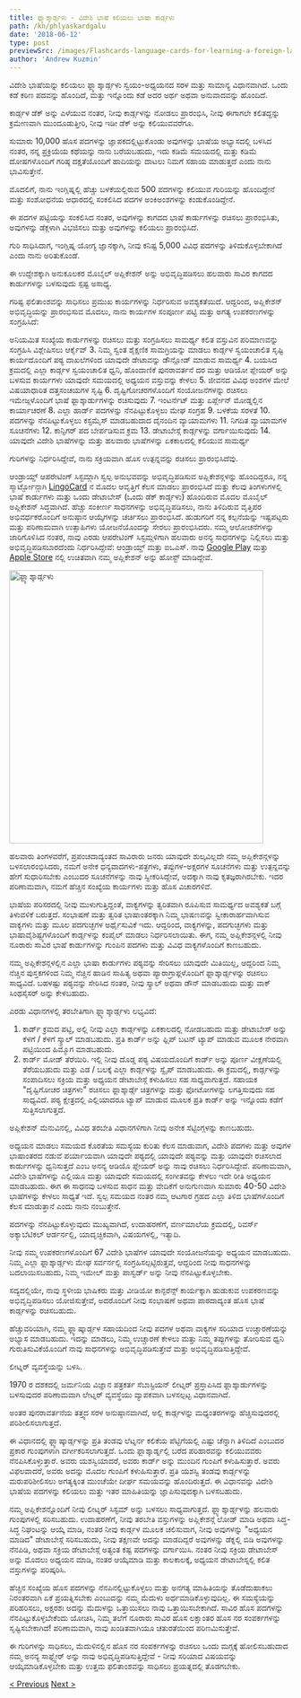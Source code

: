 ```yaml
---
title: ಫ್ಲ್ಯಾಶ್ಕಾರ್ಡ್ಗಳು - ವಿದೇಶಿ ಭಾಷೆ ಕಲಿಯಲು ಭಾಷಾ ಕಾರ್ಡ್ಗಳು
path: /kn/phlyaskardgalu
date: '2018-06-12'
type: post
previewSrc: /images/Flashcards-language-cards-for-learning-a-foreign-language.-The-best-method-of-memorizing-words.jpg
author: 'Andrew Kuzmin'
---
```


ವಿದೇಶಿ ಭಾಷೆಯನ್ನು ಕಲಿಯಲು ಫ್ಲ್ಯಾಶ್ಕಾರ್ಡ್ಗಳು ಸ್ವಯಂ-ಅಧ್ಯಯನದ ಸರಳ ಮತ್ತು ಸಾಮಾನ್ಯ ವಿಧಾನವಾಗಿದೆ. ಒಂದು ಕಡೆ ಕಠಿಣ ಪದವನ್ನು ಹೊಂದಿದೆ, ಮತ್ತು ಇನ್ನೊಂದು ಕಡೆ ಅದರ ಅರ್ಥ ಅಥವಾ ಅನುವಾದವನ್ನು ಹೊಂದಿದೆ.

ಕಾರ್ಡ್ಗಳ ಡೆಕ್ ಅನ್ನು ಎಳೆಯುವ ನಂತರ, ನೀವು ಕಾರ್ಡ್ಗಳನ್ನು ನೋಡಲು ಪ್ರಾರಂಭಿಸಿ, ನೀವು ಈಗಾಗಲೇ ಕಲಿತದ್ದನ್ನು ಕ್ರಮೇಣವಾಗಿ ಮುಂದೂಡುತ್ತೀರಿ, ನೀವು ಇಡೀ ಡೆಕ್ ಅನ್ನು ಕಲಿಯುವವರೆಗೂ.

ಸುಮಾರು 10,000 ಹೊಸ ಪದಗಳನ್ನು ಜ್ಞಾಪಕದಲ್ಲಿಟ್ಟುಕೊಂಡು ಅವುಗಳನ್ನು ಭಾಷೆಯ ಅಭ್ಯಾಸದಲ್ಲಿ ಬಳಸಿದ ನಂತರ, ನನ್ನ ಪ್ರಕ್ರಿಯೆಯ ಕಥೆಯನ್ನು ನಾನು ಬರೆಯಬಹುದು, ಇದು ಕಡಿಮೆ ಸಮಯದಲ್ಲಿ ಮತ್ತು ಕಡಿಮೆ ದೋಷಗಳೊಂದಿಗೆ ಗರಿಷ್ಠ ದಕ್ಷತೆಯೊಂದಿಗೆ ಹಾದಿಯನ್ನು ದಾಟಲು ನಿಮಗೆ ಸಹಾಯ ಮಾಡುತ್ತದೆ ಎಂದು ನಾನು ಭಾವಿಸುತ್ತೇನೆ.

ಮೊದಲಿಗೆ, ನಾನು ಇಂಗ್ಲಿಷ್ನಲ್ಲಿ ಹೆಚ್ಚು ಬಳಕೆಯಲ್ಲಿರುವ 500 ಪದಗಳನ್ನು ಕಲಿಯುವ ಗುರಿಯನ್ನು ಹೊಂದಿದ್ದೇನೆ ಮತ್ತು ಸಂಶೋಧನೆಯ ಆಧಾರದಲ್ಲಿ ಸಂಕಲಿಸಿದ ಪದಗಳ ಅಂಕಿಅಂಶಗಳನ್ನು ಕಂಡುಕೊಂಡಿದ್ದೇನೆ.

ಈ ಪದಗಳ ಪಟ್ಟಿಯನ್ನು ಸಂಕಲಿಸಿದ ನಂತರ, ಅವುಗಳನ್ನು ಕಾಗದದ ಭಾಷೆ ಕಾರ್ಡುಗಳನ್ನು ರಚಿಸಲು ಪ್ರಾರಂಭಿಸಿತು, ಅವುಗಳನ್ನು ಡೆಕ್ಗಳಾಗಿ ವಿಭಜಿಸಲು ಮತ್ತು ಅವುಗಳನ್ನು ಕಲಿಯಲು ಪ್ರಾರಂಭಿಸಿದೆ.

ಗುರಿ ಸಾಧಿಸಿದಾಗ, ಇಂಗ್ಲಿಷ್ನ ಯೋಗ್ಯ ಜ್ಞಾನಕ್ಕಾಗಿ, ನೀವು ಕನಿಷ್ಟ 5,000 ವಿವಿಧ ಪದಗಳನ್ನು ತಿಳಿದುಕೊಳ್ಳಬೇಕಾಗಿದೆ ಎಂದು ನಾನು ಅರಿತುಕೊಂಡೆ.

ಈ ಉದ್ದೇಶಕ್ಕಾಗಿ ಅನುಕೂಲಕರ ಮೊಬೈಲ್ ಅಪ್ಲಿಕೇಶನ್ ಅನ್ನು ಅಭಿವೃದ್ಧಿಪಡಿಸಲು ಹಲವಾರು ಸಾವಿರ ಕಾಗದದ ಕಾರ್ಡುಗಳನ್ನು ಬಳಸುವುದು ಸ್ಪಷ್ಟ ಅಸಾಧ್ಯ.

ಗರಿಷ್ಟ ಫಲಿತಾಂಶವನ್ನು ಸಾಧಿಸಲು ಪ್ರಮುಖ ಕಾರ್ಯಗಳನ್ನು ನಿರ್ಧರಿಸುವ ಅವಶ್ಯಕತೆಯಿದೆ. ಆದ್ದರಿಂದ, ಅಪ್ಲಿಕೇಶನ್ ಅಭಿವೃದ್ಧಿಯನ್ನು ಪ್ರಾರಂಭಿಸುವ ಮೊದಲು, ನಾನು ಕಾರ್ಯಗಳ ಸಂಪೂರ್ಣ ಪಟ್ಟಿ ಮತ್ತು ಅಗತ್ಯ ಉಪಕರಣಗಳನ್ನು ಸಂಗ್ರಹಿಸಿದೆ:

ಅನಿಯಮಿತ ಸಂಖ್ಯೆಯ ಕಾರ್ಡುಗಳನ್ನು ರಚಿಸಲು ಮತ್ತು ಸಂಗ್ರಹಿಸಲು ಸಾಮರ್ಥ್ಯ
ಕಲಿತ ವಸ್ತುವಿನ ಪರಿಮಾಣವನ್ನು ಸಂಗ್ರಹಿಸಿ ವಿಶ್ಲೇಷಿಸಲು ಆರ್ಕೈವ್
3. ನಿಮ್ಮ ಸ್ವಂತ ಶೈಕ್ಷಣಿಕ ಸಾಮಗ್ರಿಯನ್ನು ಮಾಡಲು ಕಾರ್ಡ್ಗಳ ಸ್ವಯಂಚಾಲಿತ ಸೃಷ್ಟಿ ಕಾರ್ಯದೊಂದಿಗೆ ಪಠ್ಯ ದಾಖಲೆಗಳಿಂದ ಯಾವುದೇ ಡೇಟಾವನ್ನು ಡೌನ್ಲೋಡ್ ಮಾಡುವ ಸಾಮರ್ಥ್ಯ
4. ಬಯಸಿದ ಕ್ರಮದಲ್ಲಿ ಎಲ್ಲಾ ಕಾರ್ಡ್ಗಳ ಸ್ವಯಂಚಾಲಿತ ಧ್ವನಿ, ಹೊಂದಾಣಿಕೆ ಪುನರಾವರ್ತನೆ ದರ ಮತ್ತು ಆಡಿಯೋ ಪ್ಲೇಯರ್ ಅನ್ನು ಬಳಸುವ ಕಾರ್ಯಗಳು ಯಾವುದೇ ಸಮಯದಲ್ಲಿ ಅಧ್ಯಯನ ವಸ್ತುವನ್ನು ಕೇಳಲು
5. ಜೀವನದ ವಿವಿಧ ಅಂಶಗಳ ಮೇಲೆ ವಿಷಯಾಧಾರಿತ ದತ್ತಸಂಚಯಗಳ ಸೃಷ್ಟಿ
6. ದೃಷ್ಟಿಗೋಚರಗಳೊಂದಿಗೆ ಸಂಯೋಜನೆಗಳನ್ನು ರಚಿಸಲು ಇಮೇಜ್ಗಳೊಂದಿಗೆ ಭಾಷೆ ಫ್ಲಾಶ್ಕಾರ್ಡುಗಳನ್ನು ರಚಿಸುವುದು
7. ಇಂಟರ್ನೆಟ್ ಮತ್ತು ಏರ್ಪ್ಲೇನ್ ಮೋಡ್ನಲ್ಲಿನ ಕಾರ್ಯಾಚರಣೆ
8. ಎಲ್ಲಾ ಹಾರ್ಡ್ ಪದಗಳನ್ನು ನೆನಪಿಟ್ಟುಕೊಳ್ಳಲು ಮೇಘ ಸಂಗ್ರಹ
9. ಬಳಕೆಯ ಸರಳತೆ
10. ಪದಗಳನ್ನು ನೆನಪಿಟ್ಟುಕೊಳ್ಳಲು ಕಸ್ಟಮೈಸ್ ಮಾಡಬಹುದಾದ ದೈನಂದಿನ ವ್ಯಾಯಾಮಗಳು
11. ನಿಗದಿತ ವ್ಯಾಯಾಮಗಳ ಸೂಚನೆಗಳು
12. ಕಾನ್ಫಿಗರ್ ಪದ ಬೇರ್ಪಡಿಸುವ ಕ್ರಮ
13. ಡೇಟಾಬೇಸ್ಗೆ ಕಾರ್ಡ್ಗಳನ್ನು ವರ್ಗಾಯಿಸುವುದು
14. ಯಾವುದೇ ವಿದೇಶಿ ಭಾಷೆಗಳನ್ನು ಮತ್ತು ಹಲವಾರು ಭಾಷೆಗಳನ್ನು ಏಕಕಾಲದಲ್ಲಿ ಕಲಿಯುವ ಸಾಮರ್ಥ್ಯ

ಗುರಿಗಳನ್ನು ನಿರ್ಧರಿಸಿದ್ದೇವೆ, ನಾನು ಸಕ್ರಿಯವಾಗಿ ಹೊಸ ಉತ್ಪನ್ನವನ್ನು ರಚಿಸಲು ಪ್ರಾರಂಭಿಸಿದೆವು.

ಆಂಡ್ರಾಯ್ಡ್ ಆಪರೇಟಿಂಗ್ ಸಿಸ್ಟಮ್ಗಾಗಿ ಸ್ವಲ್ಪ ಅನುಭವವನ್ನು ಅಭಿವೃದ್ಧಿಪಡಿಸುವ ಅಪ್ಲಿಕೇಶನ್ಗಳನ್ನು ಹೊಂದಿದ್ದರೂ, ನನ್ನ ಸ್ಮಾರ್ಟ್ಫೋನ್ಗಾಗಿ <a href="https://lingocard.com" target="_blank" rel="noopener">LingoCard</a> ನ ಮೊದಲ ಆವೃತ್ತಿಗೆ ಕೆಲಸ ಮಾಡಲು ಪ್ರಾರಂಭಿಸಿದೆ ಮತ್ತು ಕೆಲವು ತಿಂಗಳುಗಳಲ್ಲಿ ಭಾಷೆ ಕಾರ್ಡುಗಳು ಮತ್ತು ಒಂದು ಡೇಟಾಬೇಸ್ (ಒಂದು ಡೆಕ್ ಕಾರ್ಡ್ಗಳು) ಹೊಂದಿರುವ ಮೊದಲ ಮೊಬೈಲ್ ಅಪ್ಲಿಕೇಶನ್ ಸಿದ್ಧವಾಗಿದೆ. ಹೆಚ್ಚು ಸಂಕೀರ್ಣ ಸಾಧನಗಳನ್ನು ಅಭಿವೃದ್ಧಿಪಡಿಸಲು, ನಾನು ತಿಳಿದಿರುವ ವೃತ್ತಿಪರ ಅಭಿವರ್ಧಕರೊಂದಿಗೆ ಅನುಷ್ಠಾನ ಆಯ್ಕೆಗಳನ್ನು ಚರ್ಚಿಸಲು ಪ್ರಾರಂಭಿಸಿದೆ. ಹುಡುಗರಿಗೆ ನನ್ನ ಕಲ್ಪನೆಯನ್ನು ಇಷ್ಟಪಟ್ಟರು ಮತ್ತು ಪರಿಣಾಮವಾಗಿ ಉತ್ಸಾಹಿಗಳು ಯೋಜನೆಯೊಂದನ್ನು ಸೇರಲು ಪ್ರಾರಂಭಿಸಿದರು. ನಮ್ಮ ಆಲೋಚನೆಗಳನ್ನು ಜಾರಿಗೊಳಿಸಿದ ನಂತರ, ನಾವು ಎರಡು ಆಪರೇಟಿಂಗ್ ಸಿಸ್ಟಮ್ಗಳಿಗಾಗಿ ಹಲವಾರು ಅನನ್ಯ ಸಾಧನಗಳನ್ನು ನಿಲ್ಲಿಸಲು ಮತ್ತು ಅಭಿವೃದ್ಧಿಪಡಿಸಬಾರದೆಂದು ನಿರ್ಧರಿಸಿದ್ದೇವೆ: ಆಂಡ್ರಾಯ್ಡ್ ಮತ್ತು ಐಒಎಸ್. ನಾವು <a href="https://lingocard.com" target="_blank" rel="noopener">Google Play</a> ಮತ್ತು <a href="https://itunes.apple.com/us/app/lingocard/id1217076835?mt=8" target="_blank" rel="noopener">Apple Store</a> ನಲ್ಲಿ ಉಚಿತವಾಗಿ ನಮ್ಮ ಅಪ್ಲಿಕೇಶನ್ ಅನ್ನು ಹೋಸ್ಟ್ ಮಾಡಿದ್ದೇವೆ.

<img class="aligncenter wp-image-7109" src="../images/2018/05/LingoCard-play.png" alt="ಫ್ಲ್ಯಾಶ್ಕಾರ್ಡ್ಗಳು" width="453" height="487" />

ಹಲವಾರು ತಿಂಗಳವರೆಗೆ, ಪ್ರಪಂಚದಾದ್ಯಂತದ ಸಾವಿರಾರು ಜನರು ಯಾವುದೇ ಶುಲ್ಕವಿಲ್ಲದೇ ನಮ್ಮ ಅಪ್ಲಿಕೇಶನ್ಗಳನ್ನು ಬಳಸಲಾರಂಭಿಸಿದರು, ನಮಗೆ ಅನೇಕ ಧನ್ಯವಾದಗಳು-ಪತ್ರಗಳು, ತಪ್ಪುಗಳ-ಅಕ್ಷರಗಳ ಸೂಚನೆಗಳು ಮತ್ತು ಉತ್ಪನ್ನವನ್ನು ಹೇಗೆ ಸುಧಾರಿಸಬೇಕು ಎಂಬುದರ ಸೂಚನೆಗಳನ್ನು ನಾವು ಸ್ವೀಕರಿಸಿದ್ದೇವೆ, ಅದಕ್ಕಾಗಿ ನಾವು ಕೃತಜ್ಞರಾಗಿರಬೇಕು. ಇದರ ಪರಿಣಾಮವಾಗಿ, ನಮಗೆ ಹೆಚ್ಚಿನ ಸಂಖ್ಯೆಯ ಕಾರ್ಯಗಳು ಮತ್ತು ಹೊಸ ವಿಚಾರಗಳಿವೆ.

ಭಾಷೆಯ ಪರಿಸರದಲ್ಲಿ ನೀವು ಮುಳುಗುತ್ತಿದ್ದಂತೆ, ವಾಕ್ಯಗಳನ್ನು ತ್ವರಿತವಾಗಿ ರೂಪಿಸುವ ಸಾಮರ್ಥ್ಯದ ಅವಶ್ಯಕತೆ ಬಗ್ಗೆ ತಿಳುವಳಿಕೆ ಬರುತ್ತದೆ. ಸಂಭಾಷಣೆ ಮತ್ತು ತ್ವರಿತ ಭಾಷಾಂತರಕ್ಕಾಗಿ ನಿಮ್ಮ ಭಾಷಣವನ್ನು ಸ್ವೀಕಾರಾರ್ಹವಾಗಿಸುವ ವಾಕ್ಯಗಳು ಮತ್ತು ಮೂಲ ಪದಗುಚ್ಛಗಳ ಅರ್ಥೈಸುವಿಕೆ ಇದು. ಆದ್ದರಿಂದ, ವಾಕ್ಯಗಳನ್ನು, ಪದಗುಚ್ಛಗಳು ಮತ್ತು ಭಾಷಾವೈಶಿಷ್ಟ್ಯಗಳೊಂದಿಗೆ ಕಾರ್ಡ್ಗಳನ್ನು ಕಂಪೈಲ್ ಮಾಡಲು ನಿರ್ಧರಿಸಲಾಯಿತು. ಈಗ, ನಮ್ಮ ಅಪ್ಲಿಕೇಶನ್ಗಳಲ್ಲಿ ನೀವು ನೂರಾರು ಸಾವಿರ ಭಾಷೆ ಕಾರ್ಡುಗಳನ್ನು ಗುಂಪಿನ ಪದಗಳು ಮತ್ತು ವಿವಿಧ ವಾಕ್ಯಗಳೊಂದಿಗೆ ಕಾಣಬಹುದು.

ನಮ್ಮ ಅಪ್ಲಿಕೇಶನ್ಗಳಲ್ಲಿನ ಎಲ್ಲಾ ಭಾಷಾ ಕಾರ್ಡುಗಳು ಪಠ್ಯವನ್ನು ಸೇರಿಸಲು ಯಾವುದೇ ಮಿತಿಯಿಲ್ಲ, ಆದ್ದರಿಂದ ನಿಮ್ಮ ನೆಚ್ಚಿನ ಪುಸ್ತಕಗಳಿಂದ ನಿಮ್ಮ ನೆಚ್ಚಿನ ಹಾಡಿನ ಸಾಹಿತ್ಯ ಅಥವಾ ಪ್ಯಾರಾಗ್ರಾಫ್ಗಳೊಂದಿಗೆ ಫ್ಲಾಶ್ಕಾರ್ಡ್ಗಳನ್ನು ರಚಿಸಲು ಸಾಧ್ಯವಿದೆ. ಬಹಳಷ್ಟು ಪಠ್ಯವನ್ನು ಸೇರಿಸಿದ ನಂತರ, ನೀವು ಸ್ಕ್ರಾಲ್ ಅಥವಾ ಡೌನ್ ಮಾಡಬಹುದು ಮತ್ತು ವಾಕ್ ಸಿಂಥಸೈಸರ್ ಅನ್ನು ಕೇಳಬಹುದು.

ಎರಡು ವಿಧಾನಗಳಲ್ಲಿ ತರಬೇತಿಗಾಗಿ ಫ್ಲ್ಯಾಶ್ಕಾರ್ಡ್ಗಳು ಲಭ್ಯವಿದೆ:

1. ಕಾರ್ಡ್ ಕ್ರಮದ ಪಟ್ಟಿ, ಅಲ್ಲಿ ನೀವು ಎಲ್ಲಾ ಕಾರ್ಡ್ಗಳನ್ನು ಏಕಕಾಲದಲ್ಲಿ ನೋಡಬಹುದು ಮತ್ತು ಡೇಟಾಬೇಸ್ ಅನ್ನು ಕೆಳಗೆ / ಕೆಳಗೆ ಸ್ಕ್ರಾಲ್ ಮಾಡಬಹುದು. ಪ್ರತಿ ಕಾರ್ಡ್ ಅನ್ನು ಫ್ಲಿಪ್ ಬಟನ್ ಟ್ಯಾಪ್ ಮಾಡುವ ಮೂಲಕ ನೇರವಾಗಿ ಪಟ್ಟಿಯಿಂದ ಹಿಮ್ಮೊಗ ಮಾಡಬಹುದು.
2. ಕಾರ್ಡ್ ಮೋಡ್ ತೆರೆಯಿರಿ. ಇಲ್ಲಿ ನೀವು ದೊಡ್ಡ ಪಠ್ಯ ವಿಷಯದೊಂದಿಗೆ ಕಾರ್ಡ್ ಅನ್ನು ಪೂರ್ಣ ವೀಕ್ಷಣೆಯಲ್ಲಿ ತೆರೆಯಬಹುದು ಮತ್ತು ಎಡ / ಬಲಕ್ಕೆ ಎಲ್ಲಾ ಕಾರ್ಡ್ಗಳನ್ನು ಸ್ವೈಪ್ ಮಾಡಬಹುದು. ಈ ಕ್ರಮದಲ್ಲಿ, ಕಾರ್ಡ್ಗಳನ್ನು ಸಂಪಾದಿಸಲು ಸಕ್ರಿಯ ಮತ್ತು ಅಧ್ಯಯನ ಡೇಟಾಬೇಸ್ಗೆ ಕಳುಹಿಸಲು ಸಹ ಸಾಧ್ಯವಾಗುತ್ತದೆ. ಸಹಾಯಕ "ದೃಷ್ಟಿಗೋಚರ ಚಿತ್ರಗಳು" ರಚಿಸಲು ಫ್ಲಾಶ್ಕಾರ್ಡ್ಗೆ ಚಿತ್ರಗಳನ್ನು ಮತ್ತು ಫೋಟೋಗಳನ್ನು ಲಗತ್ತಿಸುವುದು ಸಹ ಸಾಧ್ಯವಿದೆ. ಪಠ್ಯ ಕ್ಷೇತ್ರದಲ್ಲಿ ಎಲ್ಲಿಯಾದರೂ ಟ್ಯಾಪ್ ಮಾಡುವ ಮೂಲಕ ಪ್ರತಿ ಕಾರ್ಡ್ ಅನ್ನು ಇನ್ನೊಂದು ಕಡೆಗೆ ಸುತ್ತಿಸಲಾಗುತ್ತದೆ.

ಅಪ್ಲಿಕೇಶನ್ ಮೆನುವಿನಲ್ಲಿ, ವಿವಿಧ ತರಬೇತಿ ವಿಧಾನಗಳಿಗಾಗಿ ನೀವು ಅನೇಕ ಸೆಟ್ಟಿಂಗ್ಗಳನ್ನು ಕಾಣಬಹುದು.

ಅಧ್ಯಯನ ಮಾಡಲು ಸಮಯದ ಕೊರತೆಯ ಸಮಸ್ಯೆಯ ಕುರಿತು ಕೆಲಸ ಮಾಡುವಾಗ, ವಿದೇಶಿ ಪದಗಳು ಮತ್ತು ಅವುಗಳ ಭಾಷಾಂತರದ ನಡುವೆ ಪರ್ಯಾಯವಾಗಿ ಯಾವುದೇ ಪಠ್ಯದಲ್ಲಿ ಯಾವುದೇ ಪಠ್ಯವನ್ನು ಮತ್ತು ಯಾವುದೇ ರಚಿಸಲಾದ ಕಾರ್ಡುಗಳನ್ನು ಧ್ವನಿಸುತ್ತದೆ ಎಂಬ ಅನನ್ಯ ಆಡಿಯೊ ಪ್ಲೇಯರ್ ಅನ್ನು ನಾವು ರಚಿಸಲು ನಿರ್ಧರಿಸಿದ್ದೇವೆ. ಪರಿಣಾಮವಾಗಿ, ವಿದೇಶಿ ಭಾಷೆಗಳನ್ನು ಎಲ್ಲಿಯೂ ಮತ್ತು ಯಾವುದೇ ಸಮಯದಲ್ಲಿ ಸಂಗೀತವನ್ನು ಕೇಳಲು ಇದೇ ರೀತಿ ಅಧ್ಯಯನ ಮಾಡಬಹುದು. ಈಗ ಈ ಸಾಧನವು ಬಳಸುವ ಸಾಧನ ಮತ್ತು ವೇದಿಕೆಗೆ ಅನುಗುಣವಾಗಿ ಸುಮಾರು 40-50 ವಿದೇಶಿ ಭಾಷೆಗಳನ್ನು ಕೇಳಲು ಸಾಧ್ಯತೆ ಇದೆ. ಸ್ವಲ್ಪ ಸಮಯದ ನಂತರ ನಮ್ಮ ಆಟಗಾರ ಗ್ರಹದ ಎಲ್ಲಾ ತಿಳಿದ ಭಾಷೆಗಳೊಂದಿಗೆ ಕೆಲಸ ಮಾಡುತ್ತಾನೆ ಎಂದು ನಾನು ನಂಬುತ್ತೇನೆ.

ಪದಗಳನ್ನು ನೆನಪಿಟ್ಟುಕೊಳ್ಳುವುದು ಮುಖ್ಯವಾಗಿದೆ, ಉದಾಹರಣೆಗೆ, ವರ್ಣಮಾಲೆಯ ಕ್ರಮದಲ್ಲಿ, ರಿವರ್ಸ್ ಅಕ್ಯಾಬೆಟಿಕಲ್ ಆರ್ಡರ್ನಲ್ಲಿ, ಯಾದೃಚ್ಛಿಕವಾಗಿ, ವಿಷಯಗಳಲ್ಲಿ, ಇತ್ಯಾದಿ.

ನೀವು ನಮ್ಮ ಉಪಕರಣಗಳೊಂದಿಗೆ 67 ವಿದೇಶಿ ಭಾಷೆಗಳ ಯಾವುದೇ ಸಂಯೋಜನೆಯನ್ನು ಅಧ್ಯಯನ ಮಾಡಬಹುದು. ನಿಮ್ಮ ಎಲ್ಲಾ ಫ್ಲಾಶ್ಕಾರ್ಡ್ಗಳು ಮೇಘ ಸರ್ವರ್ನಲ್ಲಿ ಸಂಗ್ರಹಿಸಲ್ಪಟ್ಟಿರುತ್ತವೆ, ಆದ್ದರಿಂದ ನೀವು ಸಾಧನಗಳನ್ನು ಬದಲಾಯಿಸಬಹುದು, ನಿಮ್ಮ ಇಮೇಲ್ ಮತ್ತು ಪಾಸ್ವರ್ಡ್ ಅನ್ನು ನೀವು ನೆನಪಿಟ್ಟುಕೊಳ್ಳಬೇಕು.

ಸದ್ಯದಲ್ಲಿಯೇ, ನಾವು ಸ್ಥಳೀಯ ಭಾಷಿಕರು ಮತ್ತು ವೀಡಿಯೋ ಕಾನ್ಫರೆನ್ಸ್ ಕಾರ್ಯಕ್ಕಾಗಿ ಹುಡುಕುವ ಉಪಕರಣವನ್ನು ಅಭಿವೃದ್ಧಿಪಡಿಸಲು ಯೋಜಿಸುತ್ತೇವೆ, ಅದರೊಂದಿಗೆ ನೀವು ಸಂಭಾಷಣೆ ಅಥವಾ ಪಾಠದಾದ್ಯಂತ ಹೊಸ ಭಾಷೆ ಕಾರ್ಡ್ಗಳನ್ನು ರಚಿಸಬಹುದು.

ಹೆಚ್ಚುವರಿಯಾಗಿ, ನಮ್ಮ ಫ್ಲ್ಯಾಷ್ಕಾರ್ಡ್ಗಳ ಸಹಾಯದಿಂದ ನೀವು ಪದಗಳ ಅಥವಾ ವಾಕ್ಯಗಳ ಸರಿಯಾದ ಉಚ್ಚಾರಣೆಯನ್ನು ಅಭ್ಯಾಸ ಮಾಡಬಹುದು. ಇದನ್ನು ಮಾಡಲು, ನಿಮ್ಮ ಉಚ್ಚಾರಣೆ ಕೇಳಲು ಮತ್ತು ನಿಮ್ಮ ತಪ್ಪುಗಳನ್ನು ತೋರಿಸುವ ಧ್ವನಿ ಗುರುತಿಸುವಿಕೆಯೊಂದಿಗೆ ನಾವು ಸಾಧನಗಳನ್ನು ಅಭಿವೃದ್ಧಿಪಡಿಸುತ್ತೇವೆ ಮತ್ತು ಅಭಿವೃದ್ಧಿಪಡಿಸುತ್ತಿದ್ದೇವೆ.

ಲೀಟ್ನರ್ ವ್ಯವಸ್ಥೆಯನ್ನು ಬಳಸಿ.

1970 ರ ದಶಕದಲ್ಲಿ ಜರ್ಮನಿಯ ವಿಜ್ಞಾನ ಪತ್ರಕರ್ತ ಸೆಬಾಸ್ಟಿಯನ್ ಲೀಟ್ನರ್ ಪ್ರಸ್ತಾಪಿಸಿದ ಫ್ಲಾಶ್ಕಾರ್ಡುಗಳನ್ನು ಬಳಸುವುದರ ಪರಿಣಾಮವಾಗಿ ಲೇಟ್ನರ್ ವ್ಯವಸ್ಥೆಯು ವ್ಯಾಪಕವಾಗಿ ಬಳಸಲ್ಪಟ್ಟ ವಿಧಾನವಾಗಿದೆ.

ಅಂತರ ಪುನರಾವರ್ತನೆಯ ತತ್ತ್ವದ ಸರಳ ಅನುಷ್ಠಾನವಾಗಿದೆ, ಅಲ್ಲಿ ಕಾರ್ಡ್ಗಳನ್ನು ಮಧ್ಯಂತರಗಳನ್ನು ಹೆಚ್ಚಿಸುವುದರಲ್ಲಿ ಪರಿಶೀಲಿಸಲಾಗುತ್ತದೆ.

ಈ ವಿಧಾನದಲ್ಲಿ ಫ್ಲ್ಯಾಷ್ಕಾರ್ಡ್ಗಳನ್ನು ಪ್ರತಿ ತಂಡವು ಲೆಟ್ನರ್ನ ಕಲಿಕೆಯ ಪೆಟ್ಟಿಗೆಯಲ್ಲಿ ಎಷ್ಟು ಚೆನ್ನಾಗಿ ತಿಳಿದಿದೆ ಎಂಬುದರ ಪ್ರಕಾರ ಗುಂಪುಗಳಾಗಿ ವರ್ಗೀಕರಿಸಲಾಗುತ್ತದೆ. ಒಂದು ಫ್ಲಾಶ್ಕಾರ್ಡ್ನಲ್ಲಿ ಬರೆದ ಪರಿಹಾರವನ್ನು ಕಲಿಯುವವರು ನೆನಪಿಸಿಕೊಳ್ಳುತ್ತಾರೆ. ಅವರು ಯಶಸ್ವಿಯಾದರೆ, ಅವರು ಕಾರ್ಡ್ ಅನ್ನು ಮುಂದಿನ ಗುಂಪಿಗೆ ಕಳುಹಿಸುತ್ತಾರೆ. ಅವರು ವಿಫಲವಾದರೆ, ಅವರು ಅದನ್ನು ಮೊದಲ ಗುಂಪಿಗೆ ಕಳುಹಿಸುತ್ತಾರೆ. ಪ್ರತಿ ಯಶಸ್ವಿ ತಂಡವು ಕಾರ್ಡ್ಗಳನ್ನು ಮರುಪರಿಶೀಲಿಸಲು ಅಗತ್ಯಕ್ಕಿಂತ ಮುಂಚೆಯೇ ದೀರ್ಘ ಸಮಯವನ್ನು ಹೊಂದಿರುತ್ತದೆ. ಈ ವಿಧಾನವನ್ನು ವಿದೇಶಿ ಭಾಷೆಯ ಪದಗಳನ್ನು ಕಲಿಯಲು ಮತ್ತು ಇತರ ಮಾಹಿತಿಯನ್ನು ಜ್ಞಾಪಿಸುವುದಕ್ಕಾಗಿ ಬಳಸಬಹುದು.

ನಮ್ಮ ಅಪ್ಲಿಕೇಶನ್ನೊಂದಿಗೆ ನೀವು ಲೀಟ್ನರ್ ಸಿಸ್ಟಮ್ ಅನ್ನು ಬಳಸಲು ಸಾಧ್ಯವಾಗುತ್ತದೆ. ಫ್ಲ್ಯಾಶ್ಕಾರ್ಡ್ಗಳನ್ನು ಹಲವಾರು ಗುಂಪುಗಳಲ್ಲಿ ಸರಿಸಬಹುದು. ಉದಾಹರಣೆಗೆ, ನೀವು ತರಬೇತಿ ವಸ್ತುಗಳನ್ನು ಅಪ್ಲಿಕೇಶನ್ಗೆ ಲೋಡ್ ಮಾಡಿ ಅಥವಾ ಸಿದ್ಧ-ಸಿದ್ಧ ನಿಘಂಟನ್ನು ಆಯ್ಕೆ ಮಾಡಿ, ನಂತರ ನೀವು ಕಾರ್ಡ್ಗಳ ಮೂಲಕ ಚಲಿಸುವಾಗ, ನೀವು ಅವುಗಳನ್ನು "ಅಧ್ಯಯನ ಮಾಡಿದ" ಡೇಟಾಬೇಸ್ಗೆ ಸರಿಸಬಹುದು, ನೀವು ತಕ್ಷಣವೇ ಅದನ್ನು ಮಾಡದಿದ್ದರೆ ಅವುಗಳನ್ನು ಡೆಕ್ನಲ್ಲಿ ಬಿಡಿ ಅವುಗಳನ್ನು ನೆನಪಿಡಿ, ಅಥವಾ ಸಕ್ರಿಯ ಡೇಟಾಬೇಸ್ಗೆ ಅತ್ಯಂತ ಕಷ್ಟ ಪದಗಳನ್ನು ವರ್ಗಾಯಿಸಿ. ನಂತರ ನೀವು ಸಕ್ರಿಯ ಡೇಟಾಬೇಸ್ ಅನ್ನು ಮೊದಲು ಅಧ್ಯಯನ ಮಾಡಿ, ನಂತರ ಆಯ್ಕೆಮಾಡಿ ಮತ್ತು ಕಾಲಕಾಲಕ್ಕೆ, ಅಧ್ಯಯನ ಡೇಟಾಬೇಸ್ನಲ್ಲಿ ಕಲಿತ ವಸ್ತುಗಳನ್ನು ಪರಿಷ್ಕರಿಸಿ.

ಹೆಚ್ಚಿನ ಸಂಖ್ಯೆಯ ಹೊಸ ಪದಗಳನ್ನು ನೆನಪಿನಲ್ಲಿಟ್ಟುಕೊಳ್ಳಲು ಮತ್ತು ಅನಗತ್ಯ ಮಾಹಿತಿಯನ್ನು ತೊಡೆದುಹಾಕಲು ನಿರಂತರವಾಗಿ ಏಕೆ ಪ್ರಯತ್ನಿಸಬೇಕು ಎಂಬುದನ್ನು ನಮ್ಮ ಮೆದುಳು ಅರ್ಥಮಾಡಿಕೊಳ್ಳುವುದಿಲ್ಲ. ಈ ಸಮಸ್ಯೆಯನ್ನು ಪರಿಹರಿಸಲು, ಅಕ್ಷರಶಃ ಅದನ್ನು ಮೆದುಳನ್ನು ಒತ್ತಾಯಿಸಲು ನಾವು ಒತ್ತಾಯಿಸಬೇಕಾಗಿದೆ. ಸಾವಿರ ಹೊಸ ಪದಗಳನ್ನು ನೆನಪಿಟ್ಟುಕೊಳ್ಳಬೇಕೆಂದು ಯೋಚಿಸಿ, ನಿಮ್ಮ ತಲೆಗೆ ನೂರಾರು ಸಾವಿರ ಹೊಸ ಲಕ್ಷಾಂತರ ಹೊಸ ನರ ಸಂಪರ್ಕಗಳನ್ನು ಸೃಷ್ಟಿಸಬೇಕಾಗಿದೆ! ಪರಿಣಾಮವಾಗಿ, ನಾವು ಖಂಡಿತವಾಗಿಯೂ ಚತುರತೆಯಿಂದ ಪರಿಣಮಿಸುತ್ತೇವೆ.

ಈ ಗುರಿಗಳನ್ನು ಸಾಧಿಸಲು, ಮೆದುಳಿನಲ್ಲಿನ ಹೊಸ ನರ ಸಂಪರ್ಕಗಳನ್ನು ರಚಿಸಲು ಒಂದು ಮಗ್ಗಕ್ಕೆ ಹೋಲಿಸಬಹುದಾದ ನಮ್ಮ ಅನನ್ಯ ಸಾಫ್ಟ್ವೇರ್ ಅನ್ನು ನಾವು ಅಭಿವೃದ್ಧಿಪಡಿಸುತ್ತಿದ್ದೇವೆ - ನೀವು ಸರಿಯಾದ ವಿಷಯವನ್ನು ಆಯ್ಕೆಮಾಡಿಕೊಳ್ಳಬೇಕು ಮತ್ತು ಉತ್ತಮ ಫಲಿತಾಂಶವನ್ನು ಸಾಧಿಸಲು ಪ್ರಯತ್ನದಲ್ಲಿ ತೊಡಗಬೇಕು.

<a href="/kn/inglis-annu-vegavagi-kaliyuvudu-hege">< Previous</a> <a href="/kn/sabdakosavannu-hege-sudharisuvudu">Next ></a>
